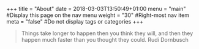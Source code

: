 +++
title = "About"
date = 2018-03-03T13:50:49+01:00
menu = "main" #Display this page on the nav menu
weight = "30" #Right-most nav item
meta = "false" #Do not display tags or categories
+++

> Things take longer to happen then you think they will, and then they happen much faster than you thought they could. Rudi Dornbusch
